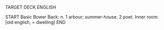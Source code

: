 TARGET DECK
ENGLISH

START
Basic
Bower
Back: n. 1 arbour; summer-house. 2 poet. Inner room. [old english, = dwelling]
END
